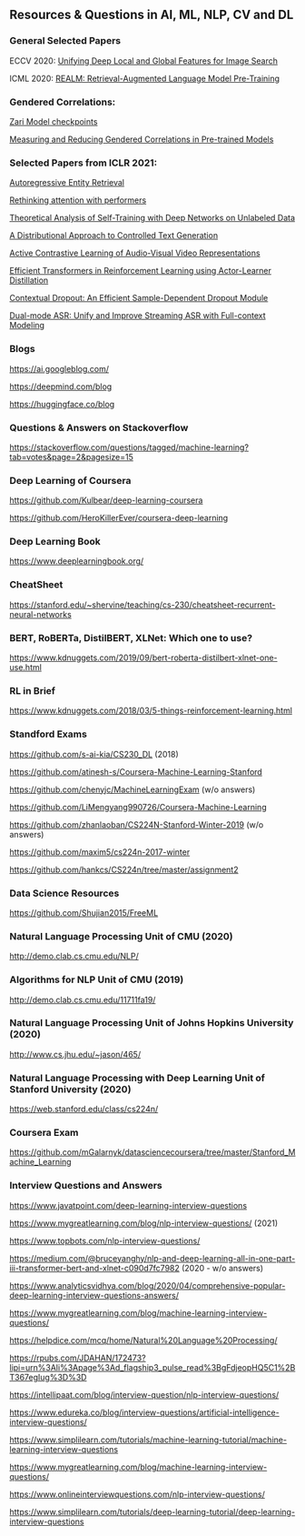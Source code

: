 ## Resources & Questions in AI, ML, NLP, CV and DL


### General Selected Papers

ECCV 2020: [Unifying Deep Local and Global Features for Image Search](https://arxiv.org/pdf/2001.05027.pdf)

ICML 2020: [REALM: Retrieval-Augmented Language Model Pre-Training](https://arxiv.org/pdf/2002.08909.pdf)


### Gendered Correlations:

[Zari Model checkpoints](https://github.com/google-research-datasets/zari)

[Measuring and Reducing Gendered Correlations in Pre-trained Models](https://arxiv.org/pdf/2010.06032.pdf)


### Selected Papers from ICLR 2021:

[Autoregressive Entity Retrieval](https://arxiv.org/pdf/2010.00904.pdf)

[Rethinking attention with performers](https://arxiv.org/pdf/2009.14794.pdf)

[Theoretical Analysis of Self-Training with Deep Networks on Unlabeled Data](https://arxiv.org/pdf/2010.03622.pdf)

[A Distributional Approach to Controlled Text Generation](https://arxiv.org/pdf/2012.11635.pdf)

[Active Contrastive Learning of Audio-Visual Video Representations](https://openreview.net/forum?id=OMizHuea_HB)

[Efficient Transformers in Reinforcement Learning using Actor-Learner Distillation](https://openreview.net/forum?id=uR9LaO_QxF)

[Contextual Dropout: An Efficient Sample-Dependent Dropout Module](https://openreview.net/forum?id=ct8_a9h1M)

[Dual-mode ASR: Unify and Improve Streaming ASR with Full-context Modeling](https://openreview.net/forum?id=Pz_dcqfcKW8)


### Blogs
https://ai.googleblog.com/

https://deepmind.com/blog

https://huggingface.co/blog

### Questions & Answers on Stackoverflow
https://stackoverflow.com/questions/tagged/machine-learning?tab=votes&page=2&pagesize=15

### Deep Learning of Coursera
https://github.com/Kulbear/deep-learning-coursera

https://github.com/HeroKillerEver/coursera-deep-learning

### Deep Learning Book
https://www.deeplearningbook.org/

### CheatSheet
https://stanford.edu/~shervine/teaching/cs-230/cheatsheet-recurrent-neural-networks

### BERT, RoBERTa, DistilBERT, XLNet: Which one to use?
https://www.kdnuggets.com/2019/09/bert-roberta-distilbert-xlnet-one-use.html

### RL in Brief
https://www.kdnuggets.com/2018/03/5-things-reinforcement-learning.html

### Standford Exams
https://github.com/s-ai-kia/CS230_DL    (2018) 

https://github.com/atinesh-s/Coursera-Machine-Learning-Stanford 

https://github.com/chenyjc/MachineLearningExam   (w/o answers)

https://github.com/LiMengyang990726/Coursera-Machine-Learning

https://github.com/zhanlaoban/CS224N-Stanford-Winter-2019  (w/o answers)

https://github.com/maxim5/cs224n-2017-winter

https://github.com/hankcs/CS224n/tree/master/assignment2

### Data Science Resources
https://github.com/Shujian2015/FreeML

### Natural Language Processing Unit of CMU (2020)
http://demo.clab.cs.cmu.edu/NLP/

### Algorithms for NLP Unit of CMU (2019)
http://demo.clab.cs.cmu.edu/11711fa19/

### Natural Language Processing Unit of Johns Hopkins University (2020)
http://www.cs.jhu.edu/~jason/465/

### Natural Language Processing with Deep Learning Unit of Stanford University (2020)
https://web.stanford.edu/class/cs224n/

### Coursera Exam
https://github.com/mGalarnyk/datasciencecoursera/tree/master/Stanford_Machine_Learning

### Interview Questions and Answers

https://www.javatpoint.com/deep-learning-interview-questions 

https://www.mygreatlearning.com/blog/nlp-interview-questions/   (2021)

https://www.topbots.com/nlp-interview-questions/ 

https://medium.com/@bruceyanghy/nlp-and-deep-learning-all-in-one-part-iii-transformer-bert-and-xlnet-c090d7fc7982  (2020 - w/o answers) 

https://www.analyticsvidhya.com/blog/2020/04/comprehensive-popular-deep-learning-interview-questions-answers/ 

https://www.mygreatlearning.com/blog/machine-learning-interview-questions/   

https://helpdice.com/mcq/home/Natural%20Language%20Processing/ 

https://rpubs.com/JDAHAN/172473?lipi=urn%3Ali%3Apage%3Ad_flagship3_pulse_read%3BgFdjeopHQ5C1%2BT367egIug%3D%3D

https://intellipaat.com/blog/interview-question/nlp-interview-questions/

https://www.edureka.co/blog/interview-questions/artificial-intelligence-interview-questions/

https://www.simplilearn.com/tutorials/machine-learning-tutorial/machine-learning-interview-questions

https://www.mygreatlearning.com/blog/machine-learning-interview-questions/

https://www.onlineinterviewquestions.com/nlp-interview-questions/

https://www.simplilearn.com/tutorials/deep-learning-tutorial/deep-learning-interview-questions

